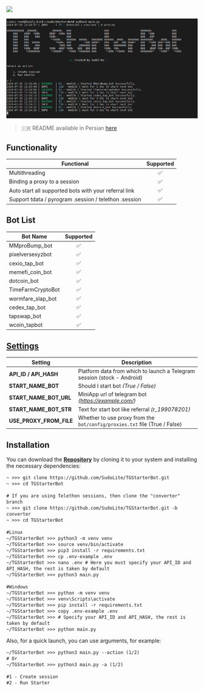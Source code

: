 
[<img src="https://img.shields.io/badge/Telegram-%40Me-orange">](https://t.me/nethunterid)

![img1](.github/images/demo.png)

> 🇮🇷 README available in Persian [here](README-FA.md)

## Functionality
| Functional                                                     | Supported |
|----------------------------------------------------------------|:---------:|
| Multithreading                                                 |     ✅     |
| Binding a proxy to a session                                   |     ✅     |
| Auto start all supported bots with your referral link          |     ✅     |
| Support tdata / pyrogram .session / telethon .session          |     ✅     |

## Bot List
| Bot Name                                                       | Supported |
|----------------------------------------------------------------|:---------:|
| MMproBump_bot                                                  |     ✅     |
| pixelversexyzbot                                               |     ✅     |
| cexio_tap_bot                                                  |     ✅     |
| memefi_coin_bot                                                |     ✅     |
| dotcoin_bot                                                    |     ✅     |
| TimeFarmCryptoBot                                              |     ✅     |
| wormfare_slap_bot                                              |     ✅     |
| cedex_tap_bot                                                  |     ✅     |
| tapswap_bot                                                    |     ✅     |
| wcoin_tapbot                                                   |     ✅     |

## [Settings](https://github.com/SudoLite/TGStarterBot/blob/main/.env-example)
| Setting                   | Description                                                                   |
|---------------------------|-------------------------------------------------------------------------------|
| **API_ID / API_HASH**     | Platform data from which to launch a Telegram session (stock - Android)       |
| **START_NAME_BOT**        | Should I start bot _(True / False)_                     |
| **START_NAME_BOT_URL**    | MiniApp url of telegram bot _(https://example.com/)_                              |
| **START_NAME_BOT_STR**    | Text for start bot like referral _(r_199078201)_                                |
| **USE_PROXY_FROM_FILE**   | Whether to use proxy from the `bot/config/proxies.txt` file (True / False)    |

## Installation
You can download the [**Repository**](https://github.com/SudoLite/TGStarterBot) by cloning it to your system and installing the necessary dependencies:
```shell
~ >>> git clone https://github.com/SudoLite/TGStarterBot.git
~ >>> cd TGStarterBot

# If you are using Telethon sessions, then clone the "converter" branch
~ >>> git clone https://github.com/SudoLite/TGStarterBot.git -b converter
~ >>> cd TGStarterBot

#Linux
~/TGStarterBot >>> python3 -m venv venv
~/TGStarterBot >>> source venv/bin/activate
~/TGStarterBot >>> pip3 install -r requirements.txt
~/TGStarterBot >>> cp .env-example .env
~/TGStarterBot >>> nano .env # Here you must specify your API_ID and API_HASH, the rest is taken by default
~/TGStarterBot >>> python3 main.py

#Windows
~/TGStarterBot >>> python -m venv venv
~/TGStarterBot >>> venv\Scripts\activate
~/TGStarterBot >>> pip install -r requirements.txt
~/TGStarterBot >>> copy .env-example .env
~/TGStarterBot >>> # Specify your API_ID and API_HASH, the rest is taken by default
~/TGStarterBot >>> python main.py
```

Also, for a quick launch, you can use arguments, for example:
```shell
~/TGStarterBot >>> python3 main.py --action (1/2)
# Or
~/TGStarterBot >>> python3 main.py -a (1/2)

#1 - Create session
#2 - Run Starter
```
